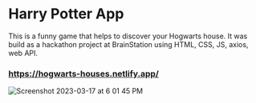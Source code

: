 # Harry Potter App
This is a funny game that helps to discover your Hogwarts house. It was build as a hackathon project at BrainStation using HTML, CSS, JS, axios, web API.
### https://hogwarts-houses.netlify.app/
![Screenshot 2023-03-17 at 6 01 45 PM](https://user-images.githubusercontent.com/30150366/226074857-e14d228e-409f-40b3-a81e-ccaa37c7bbd3.png)
